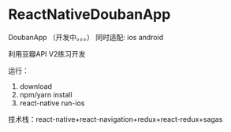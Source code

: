 # ReactNativeDoubanApp
DoubanApp （开发中。。。）
同时适配: ios android

利用豆瓣API V2练习开发

运行：

1. download
2. npm/yarn install
3. react-native run-ios

技术栈：react-native+react-navigation+redux+react-redux+sagas
